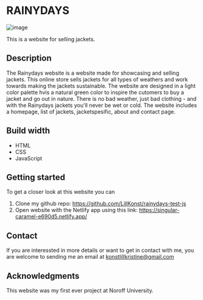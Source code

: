 # RAINYDAYS 

![image](https://github.com/LillKonst/rainydays-test-js/assets/126065743/d2f30e81-dcfc-4bf3-a379-9dc01a41b3fc)


This is a website for selling jackets. 

## Description
The Rainydays website is a website made for showcasing and selling jackets. This online store sells jackets for all types of weathers and work towards making the jackets sustainable. The website are designed in a light color palette hvis a natural green color to inspire the cutomers to buy a jacket and go out in nature. There is no bad weather, just bad clothing - and with the Rainydays jackets you'll never be wet or cold. 
The website includes a homepage, list of jackets, jacketspesific, about and contact page. 

## Build width
- HTML
- CSS
- JavaScript

## Getting started
To get a closer look at this website you can 
1. Clone my github repo: https://github.com/LillKonst/rainydays-test-js
2. Open website with the Netlify app using this link: https://singular-caramel-e690d5.netlify.app/

## Contact 
If you are interessted in more details or want to get in contact with me, you are welcome to sending me an email at konstlillkristine@gmail.com

## Acknowledgments
This website was my first ever project at Noroff University.
